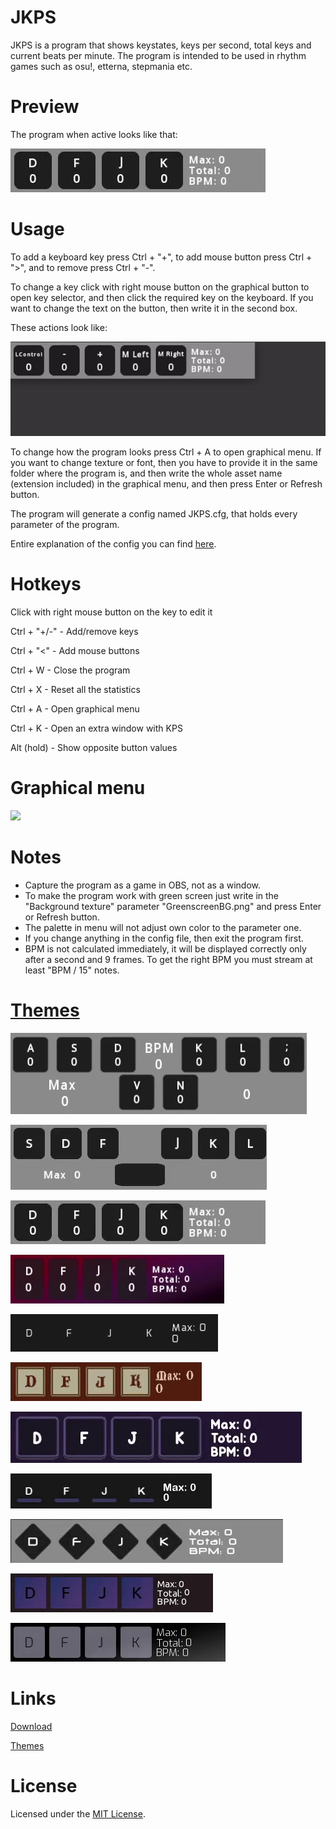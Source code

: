 # JKPS
JKPS is a program that shows keystates, keys per second, total keys and current beats per minute. The program is intended to be used in rhythm games such as osu!, etterna, stepmania etc.

# Preview
The program when active looks like that:

![](Media/Preview-White-orange-new.gif)

# Usage
To add a keyboard key press Ctrl + "+", to add mouse button press Ctrl + ">", and to remove press Ctrl + "-".

To change a key click with right mouse button on the graphical button to open key selector, and then click the required key on the keyboard. If you want to change the text on the button, then write it in the second box.

These actions look like:

![](Media/modification-demo.gif)

To change how the program looks press Ctrl + A to open graphical menu. If you want to change texture or font, then you have to provide it in the same folder where the program is, and then write the whole asset name (extension included) in the graphical menu, and then press Enter or Refresh button.

The program will generate a config named JKPS.cfg, that holds every parameter of the program.

Entire explanation of the config you can find [here](https://gist.github.com/JekiTheMonkey/06c7b7dc0401729c2574a04442b19225).

# Hotkeys

Click with right mouse button on the key to edit it

Ctrl + "+/-" - Add/remove keys

Ctrl + "<" - Add mouse buttons

Ctrl + W - Close the program

Ctrl + X - Reset all the statistics

Ctrl + A - Open graphical menu

Ctrl + K - Open an extra window with KPS

Alt (hold) - Show opposite button values

# Graphical menu

![](Media/menu-demo.gif)

# Notes
- Capture the program as a game in OBS, not as a window.
- To make the program work with green screen just write in the "Background texture" parameter "GreenscreenBG.png" and press Enter or Refresh button.
- The palette in menu will not adjust own color to the parameter one.
- If you change anything in the config file, then exit the program first.
- BPM is not calculated immediately, it will be displayed correctly only after a second and 9 frames. To get the right BPM you must stream at least "BPM / 15" notes.

# [Themes](https://gist.github.com/JekiTheMonkey/727f57dcdecb76480b982f0fe479c5c1)

![](Media/Preview-ADOFAI-default-theme.gif)

![](Media/Preview-osu!mania-7k-default-theme.gif)

![](Media/Preview-White-orange-new.gif)

![](Media/Preview-Red-violet.gif)

![](Media/Preview-Dark-minimalistic-2-nano.gif)

![](Media/Preview-Medieval.gif)

![](Media/Preview-Modern-purple.gif)

![](Media/Preview-Dark-minimalistic-1-nano.gif)

![](Media/Preview-White-orange-old.gif)

![](Media/Preview-Dark-violet.gif)

![](Media/Preview-Dark-classic.gif)

# Links

[Download](https://github.com/JekiTheMonkey/JKPS/releases/)

[Themes](https://gist.github.com/JekiTheMonkey/727f57dcdecb76480b982f0fe479c5c1)

# License
Licensed under the [MIT License](LICENSE).
